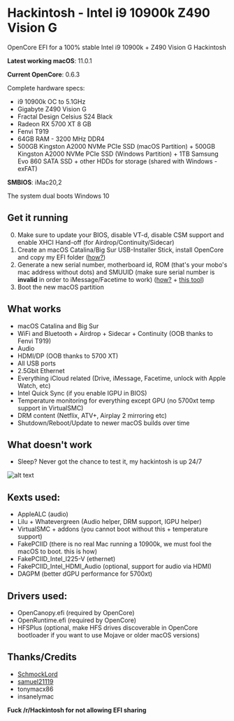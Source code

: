 # Hackintosh - Intel i9 10900k Z490 Vision G
OpenCore EFI for a 100% stable Intel i9 10900k + Z490 Vision G Hackintosh

**Latest working macOS**: 11.0.1

**Current OpenCore**: 0.6.3

Complete hardware specs:
- i9 10900k OC to 5.1GHz
- Gigabyte Z490 Vision G
- Fractal Design Celsius S24 Black 
- Radeon RX 5700 XT 8 GB
- Fenvi T919
- 64GB RAM - 3200 MHz DDR4
- 500GB Kingston A2000 NVMe PCIe SSD (macOS Partition) + 500GB Kingston A2000 NVMe PCIe SSD (Windows Partition) + 1TB Samsung Evo 860 SATA SSD + other HDDs for storage (shared with Windows - exFAT)

**SMBIOS**: iMac20,2

The system dual boots Windows 10

## Get it running
0. Make sure to update your BIOS, disable VT-d, disable CSM support and enable XHCI Hand-off (for Airdrop/Continuity/Sidecar)
1. Create an macOS Catalina/Big Sur USB-Installer Stick, install OpenCore and copy my EFI folder ([how?](https://github.com/SchmockLord/Hackintosh-Intel-i9-10900k-Gigabyte-Z490-Vision-D#installation-notes))
2. Generate a new serial number, motherboard id, ROM (that's your mobo's mac address without dots) and SMUUID (make sure serial number is **invalid** in order to iMessage/Facetime to work) ([how?](https://hackintosh.gitbook.io/-r-hackintosh-vanilla-desktop-guide/config.plist-per-hardware/skylake#explanation-5) + [this tool](http://mackie100projects.altervista.org/download-clover-configurator/))
3. Boot the new macOS partition

## What works
- macOS Catalina and Big Sur
- WiFi and Bluetooth + Airdrop + Sidecar + Continuity (OOB thanks to Fenvi T919)
- Audio
- HDMI/DP (OOB thanks to 5700 XT)
- All USB ports
- 2.5Gbit Ethernet
- Everything iCloud related (Drive, iMessage, Facetime, unlock with Apple Watch, etc)
- Intel Quick Sync (if you enable IGPU in BIOS)
- Temperature monitoring for everything except GPU (no 5700xt temp support in VirtualSMC)
- DRM content (Netflix, ATV+, Airplay 2 mirroring etc)
- Shutdown/Reboot/Update to newer macOS builds over time

## What doesn't work
- Sleep? Never got the chance to test it, my hackintosh is up 24/7

![alt text](https://i.imgur.com/vUPdreT.jpg "neofetch")

## Kexts used:
- AppleALC (audio)
- Lilu + Whatevergreen (Audio helper, DRM support, IGPU helper)
- VirtualSMC + addons (you cannot boot without this + temperature support)
- FakePCIID (there is no real Mac running a 10900k, we must fool the macOS to boot. this is how)
- FakePCIID_Intel_I225-V (ethernet)
- FakePCIID_Intel_HDMI_Audio (optional, support for audio via HDMI)
- DAGPM (better dGPU performance for 5700xt)

## Drivers used:
- OpenCanopy.efi (required by OpenCore)
- OpenRuntime.efi (required by OpenCore)
- HFSPlus (optional, make HFS drives discoverable in OpenCore bootloader if you want to use Mojave or older macOS versions)

## Thanks/Credits
- [SchmockLord](https://github.com/SchmockLord/Hackintosh-Intel-i9-10900k-Gigabyte-Z490-Vision-D)
- [samuel21119](https://github.com/samuel21119/Intel-i9-10900-Gigabyte-Z490-Vision-G-Hackintosh)
- tonymacx86
- insanelymac


**Fuck /r/Hackintosh for not allowing EFI sharing**

